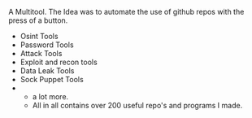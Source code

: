 A Multitool.
The Idea was to automate the use of github repos with the press of a button.
- Osint Tools
- Password Tools
- Attack Tools
- Exploit and recon tools
- Data Leak Tools
- Sock Puppet Tools
- + a lot more.
  + All in all contains over 200 useful repo's and programs I made. 

